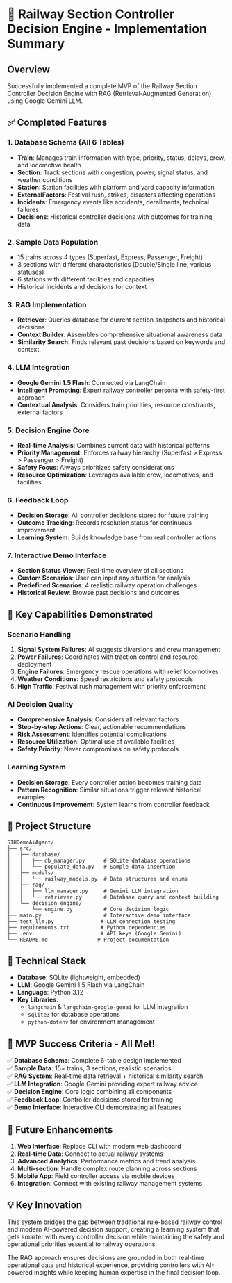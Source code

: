 # 🚂 Railway Section Controller Decision Engine - Implementation Summary

## Overview
Successfully implemented a complete MVP of the Railway Section Controller Decision Engine with RAG (Retrieval-Augmented Generation) using Google Gemini LLM.

## ✅ Completed Features

### 1. Database Schema (All 6 Tables)
- **Train**: Manages train information with type, priority, status, delays, crew, and locomotive health
- **Section**: Track sections with congestion, power, signal status, and weather conditions
- **Station**: Station facilities with platform and yard capacity information
- **ExternalFactors**: Festival rush, strikes, disasters affecting operations
- **Incidents**: Emergency events like accidents, derailments, technical failures
- **Decisions**: Historical controller decisions with outcomes for training data

### 2. Sample Data Population
- 15 trains across 4 types (Superfast, Express, Passenger, Freight)
- 3 sections with different characteristics (Double/Single line, various statuses)
- 6 stations with different facilities and capacities
- Historical incidents and decisions for context

### 3. RAG Implementation
- **Retriever**: Queries database for current section snapshots and historical decisions
- **Context Builder**: Assembles comprehensive situational awareness data
- **Similarity Search**: Finds relevant past decisions based on keywords and context

### 4. LLM Integration
- **Google Gemini 1.5 Flash**: Connected via LangChain
- **Intelligent Prompting**: Expert railway controller persona with safety-first approach
- **Contextual Analysis**: Considers train priorities, resource constraints, external factors

### 5. Decision Engine Core
- **Real-time Analysis**: Combines current data with historical patterns
- **Priority Management**: Enforces railway hierarchy (Superfast > Express > Passenger > Freight)
- **Safety Focus**: Always prioritizes safety considerations
- **Resource Optimization**: Leverages available crew, locomotives, and facilities

### 6. Feedback Loop
- **Decision Storage**: All controller decisions stored for future training
- **Outcome Tracking**: Records resolution status for continuous improvement
- **Learning System**: Builds knowledge base from real controller actions

### 7. Interactive Demo Interface
- **Section Status Viewer**: Real-time overview of all sections
- **Custom Scenarios**: User can input any situation for analysis
- **Predefined Scenarios**: 4 realistic railway operation challenges
- **Historical Review**: Browse past decisions and outcomes

## 🎯 Key Capabilities Demonstrated

### Scenario Handling
1. **Signal System Failures**: AI suggests diversions and crew management
2. **Power Failures**: Coordinates with traction control and resource deployment
3. **Engine Failures**: Emergency rescue operations with relief locomotives
4. **Weather Conditions**: Speed restrictions and safety protocols
5. **High Traffic**: Festival rush management with priority enforcement

### AI Decision Quality
- **Comprehensive Analysis**: Considers all relevant factors
- **Step-by-step Actions**: Clear, actionable recommendations
- **Risk Assessment**: Identifies potential complications
- **Resource Utilization**: Optimal use of available facilities
- **Safety Priority**: Never compromises on safety protocols

### Learning System
- **Decision Storage**: Every controller action becomes training data
- **Pattern Recognition**: Similar situations trigger relevant historical examples
- **Continuous Improvement**: System learns from controller feedback

## 📁 Project Structure
```
SIHDemoAiAgent/
├── src/
│   ├── database/
│   │   ├── db_manager.py      # SQLite database operations
│   │   └── populate_data.py   # Sample data insertion
│   ├── models/
│   │   └── railway_models.py  # Data structures and enums
│   ├── rag/
│   │   ├── llm_manager.py     # Gemini LLM integration
│   │   └── retriever.py       # Database query and context building
│   └── decision_engine/
│       └── engine.py          # Core decision logic
├── main.py                    # Interactive demo interface
├── test_llm.py               # LLM connection testing
├── requirements.txt          # Python dependencies
├── .env                      # API keys (Google Gemini)
└── README.md                # Project documentation
```

## 🚀 Technical Stack
- **Database**: SQLite (lightweight, embedded)
- **LLM**: Google Gemini 1.5 Flash via LangChain
- **Language**: Python 3.12
- **Key Libraries**: 
  - `langchain` & `langchain-google-genai` for LLM integration
  - `sqlite3` for database operations
  - `python-dotenv` for environment management

## 🎯 MVP Success Criteria - All Met!

✅ **Database Schema**: Complete 6-table design implemented  
✅ **Sample Data**: 15+ trains, 3 sections, realistic scenarios  
✅ **RAG System**: Real-time data retrieval + historical similarity search  
✅ **LLM Integration**: Google Gemini providing expert railway advice  
✅ **Decision Engine**: Core logic combining all components  
✅ **Feedback Loop**: Controller decisions stored for training  
✅ **Demo Interface**: Interactive CLI demonstrating all features  

## 🔮 Future Enhancements
1. **Web Interface**: Replace CLI with modern web dashboard
2. **Real-time Data**: Connect to actual railway systems
3. **Advanced Analytics**: Performance metrics and trend analysis
4. **Multi-section**: Handle complex route planning across sections
5. **Mobile App**: Field controller access via mobile devices
6. **Integration**: Connect with existing railway management systems

## 💡 Key Innovation
This system bridges the gap between traditional rule-based railway control and modern AI-powered decision support, creating a learning system that gets smarter with every controller decision while maintaining the safety and operational priorities essential to railway operations.

The RAG approach ensures decisions are grounded in both real-time operational data and historical experience, providing controllers with AI-powered insights while keeping human expertise in the final decision loop.
